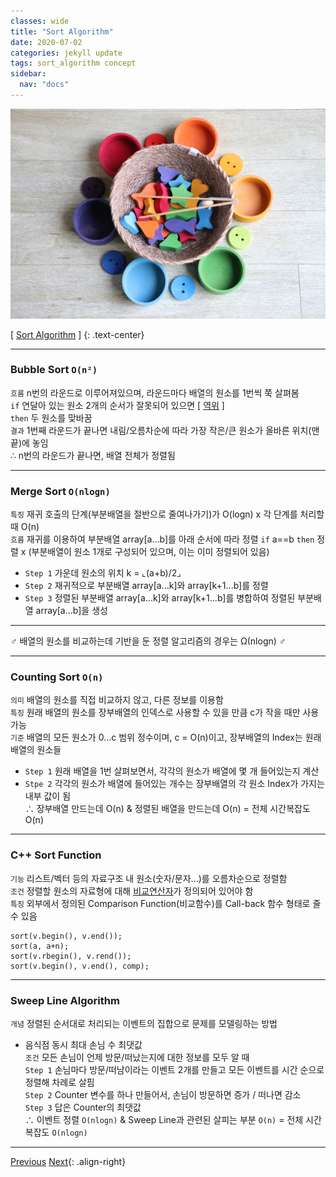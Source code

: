 ```yaml
---
classes: wide
title: "Sort Algorithm"
date: 2020-07-02
categories: jekyll update
tags: sort_algorithm concept
sidebar:
  nav: "docs"
---
```


![Image of Sort Algorithm](/assets/images/sort_algorithm.jpg "Sort Algorithm")

[ [Sort Algorithm](https://en.wikipedia.org/wiki/Sorting_algorithm, "Wikipedia (Sort Algorithm)") ]
{: .text-center}

---

### Bubble Sort `O(n²)`
`흐름` n번의 라운드로 이루어져있으며, 라운드마다 배열의 원소를 1번씩 쭉 살펴봄  
  `if` 연달아 있는 원소 2개의 순서가 잘못되어 있으면 [ [역위](https://changpulmu.github.io/jekyll/update/Inversion-post/) ]  
  `then` 두 원소를 맞바꿈  
  `결과` 1번째 라운드가 끝나면 내림/오름차순에 따라 가장 작은/큰 원소가 올바른 위치(맨 끝)에 놓임  
∴ n번의 라운드가 끝나면, 배열 전체가 정렬됨

---

### Merge Sort `O(nlogn)`
`특징` 재귀 호출의 단계(부분배열을 절반으로 줄여나가기)가 O(logn) x 각 단계를 처리할 때 O(n)  
`흐름` 재귀를 이용하여 부분배열 array[a...b]를 아래 순서에 따라 정렬
  `if` a==b `then` 정렬 x (부분배열이 원소 1개로 구성되어 있으며, 이는 이미 정렬되어 있음)  
  * `Step 1` 가운데 원소의 위치 k = ⌞(a+b)/2⌟
  * `Step 2` 재귀적으로 부분배열 array[a...k]와 array[k+1...b]를 정렬
  * `Step 3` 정렬된 부분배열 array[a...k]와 array[k+1...b]를 병합하여 정렬된 부분배열 array[a...b]을 생성

---

♂ 배열의 원소를 비교하는데 기반을 둔 정렬 알고리즘의 경우는 Ω(nlogn) ♂

---

### Counting Sort `O(n)`
`의미` 배열의 원소를 직접 비교하지 않고, 다른 정보를 이용함  
`특징` 원래 배열의 원소를 장부배열의 인덱스로 사용할 수 있을 만큼 c가 작을 때만 사용 가능  
`기준` 배열의 모든 원소가 0...c 범위 정수이며, c = O(n)이고, 장부배열의 Index는 원래 배열의 원소들
  * `Step 1` 원래 배열을 1번 살펴보면서, 각각의 원소가 배열에 몇 개 들어있는지 계산
  * `Stpe 2` 각각의 원소가 배열에 들어있는 개수는 장부배열의 각 원소 Index가 가지는 내부 값이 됨  
∴ 장부배열 만드는데 O(n) & 정렬된 배열을 만드는데 O(n) = 전체 시간복잡도 O(n)

---

### C++ Sort Function
`기능` 리스트/벡터 등의 자료구조 내 원소(숫자/문자...)를 오름차순으로 정렬함  
`조건` 정렬할 원소의 자료형에 대해 [비교연산자](https://changpulmu.github.io/jekyll/update/Comparison-Operator-post)가 정의되어 있어야 함  
`특징` 외부에서 정의된 Comparison Function(비교함수)를 Call-back 함수 형태로 줄 수 있음
```
sort(v.begin(), v.end());
sort(a, a+n);
sort(v.rbegin(), v.rend());
sort(v.begin(), v.end(), comp);
```

---

### Sweep Line Algorithm
`개념` 정렬된 순서대로 처리되는 이벤트의 집합으로 문제를 모델링하는 방법
* 음식점 동시 최대 손님 수 최댓값  
  `조건` 모든 손님이 언제 방문/떠났는지에 대한 정보를 모두 알 때  
    `Step 1` 손님마다 방문/떠남이라는 이벤트 2개를 만들고 모든 이벤트를 시간 순으로 정렬해 차례로 살핌  
    `Step 2` Counter 변수를 하나 만들어서, 손님이 방문하면 증가 / 떠나면 감소  
    `Step 3` 답은 Counter의 최댓값  
  ∴ 이벤트 정렬 `O(nlogn)` & Sweep Line과 관련된 살피는 부분   `O(n)` = 전체 시간복잡도 `O(nlogn)`

---

<a href="https://changpulmu.github.io/jekyll/update/Brute-Force-Algorithm-post/" class="btn btn--inverse btn--large">Previous</a>
<a href="https://changpulmu.github.io/jekyll/update/Search-Algorithm-post/" class="btn btn--inverse btn--large">Next</a>{: .align-right}
